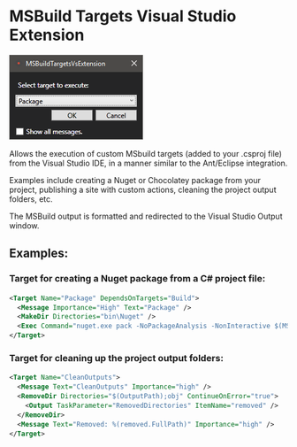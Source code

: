 # MSBuild Targets Visual Studio Extension

![img1](img1.png)

Allows the execution of custom MSbuild targets (added to your .csproj file) from the Visual Studio IDE, in a manner similar to the Ant/Eclipse integration.

Examples include creating a Nuget or Chocolatey package from your project, publishing a site with custom actions, cleaning the project output folders, etc.

The MSBuild output is formatted and redirected to the Visual Studio Output window.

## Examples:

### Target for creating a Nuget package from a C# project file:
```xml
<Target Name="Package" DependsOnTargets="Build">
  <Message Importance="High" Text="Package" />
  <MakeDir Directories="bin\Nuget" />
  <Exec Command="nuget.exe pack -NoPackageAnalysis -NonInteractive $(MSBuildProjectName).csproj" />
</Target>
```

### Target for cleaning up the project output folders:
```xml
<Target Name="CleanOutputs">
  <Message Text="CleanOutputs" Importance="high" />
  <RemoveDir Directories="$(OutputPath);obj" ContinueOnError="true">
    <Output TaskParameter="RemovedDirectories" ItemName="removed" />
  </RemoveDir>
  <Message Text="Removed: %(removed.FullPath)" Importance="high" />
</Target>
```

